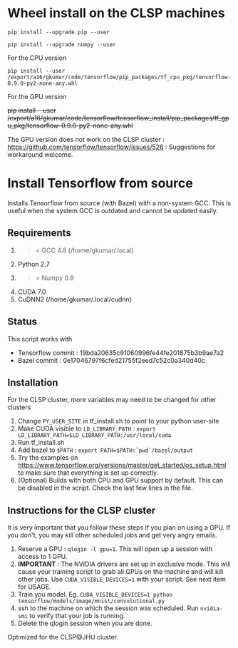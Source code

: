 # Wheel install on the CLSP machines
``pip install --upgrade pip --user``

``pip install --upgrade numpy --user``

For the CPU version

``pip install --user /export/a16/gkumar/code/tensorflow/pip_packages/tf_cpu_pkg/tensorflow-0.9.0-py2-none-any.whl``

For the GPU version

<del>pip install --user /export/a16/gkumar/code/tensorflow/tensorflow_install/pip_packages/tf_gpu_pkg/tensorflow-0.9.0-py2-none-any.whl</del>

The GPU version does not work on the CLSP cluster : https://github.com/tensorflow/tensorflow/issues/526 : Suggestions for workaround welcome.

# Install Tensorflow from source

Installs Tensorflow from source (with Bazel) with a non-system GCC. This is useful
when the system GCC is outdated and cannot be updated easily.

## Requirements
1. >= GCC 4.8 (/home/gkumar/.local)
2. Python 2.7
3. >= Numpy 0.9
4. CUDA 7.0
5. CuDNN2 (/home/gkumar/.local/cudnn)

## Status
This script works with
* Tensorflow commit : 19bda20635c91060996fe44fe201875b3b9ae7a2
* Bazel commit : 0e17046797f6cfed21755f2eed7c52c0a340d40c

## Installation
For the CLSP cluster, more variables may need to be changed for other clusters

1. Change ``PY_USER_SITE`` in tf_install.sh to point to your python user-site
2. Make CUDA visible to ``LD_LIBRARY_PATH`` : ``export LD_LIBRARY_PATH=$LD_LIBRARY_PATH:/usr/local/cuda``
3. Run tf_install.sh
4. Add bazel to ``$PATH`` : ``export PATH=$PATH:`pwd`/bazel/output``
5. Try the examples on https://www.tensorflow.org/versions/master/get_started/os_setup.html to make
    sure that everything is set up correctly.
6. (Optional) Builds with both CPU and GPU support by default. This can be disabled in the script.
    Check the last few lines in the file.

## Instructions for the CLSP cluster
It is very important that you follow these steps if you plan on using a GPU. If you don't, you may kill other scheduled jobs and get very angry emails.

1. Reserve a GPU : ``qlogin -l gpu=1``. This will open up a session with access to 1 GPU.
2. **IMPORTANT** : The NVIDIA drivers are set up in exclusive mode. This will cause your training script to grab all GPUs on the machine and will kill other jobs. Use ``CUDA_VISIBLE_DEVICES=1`` with your script. See next item for USAGE.
2. Train you model. Eg. ``CUDA_VISIBLE_DEVICES=1 python tensorflow/models/image/mnist/convolutional.py``
3. ssh to the machine on which the session was scheduled. Run ``nvidia-smi`` to verify that your job is running.
4. Delete the qlogin session when you are done.

Optimized for the CLSP@JHU cluster.

